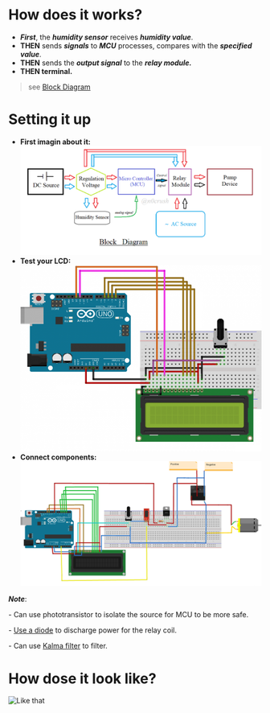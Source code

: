 # How does it works?
- ***First***,  the ***humidity sensor*** receives ***humidity value***.
- **THEN** sends ***signals*** to ***MCU*** processes, compares with the ***specified value***.
- **THEN** sends the ***output signal*** to the ***relay module.***
- **THEN terminal.**
> see [Block Diagram](./media/block_diagram.PNG)
# Setting it up
- **First imagin about it:**
![Block diagram](./media/block_diagram.PNG)
- **Test your LCD:**
![Test LCD](./media/connect_lcd_16x02.png)
- **Connect components:**
![Connect components](./media/components_connecting.png)

**_Note_**:

\- Can use phototransistor to isolate the source for MCU to be more safe.

\- [Use a diode](./media/discharge_for_relay_coil.png) to discharge power for the relay coil.

\- Can use [Kalma filter](https://en.wikipedia.org/wiki/Kalman_filter) to filter.

# How dose it look like?
![Like that](./media/overview.gif)
